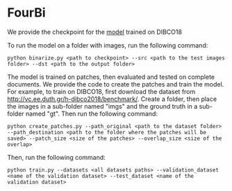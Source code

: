 # FourBi

We provide the checkpoint for the [model](https://drive.google.com/file/d/1T8d591FpB63fHsrOCjOUpvuuHxhuep_c/view?usp=share_link) trained on DIBCO18 
 
To run the model on a folder with images, run the following command:
```
python binarize.py <path to checkpoint> --src <path to the test images folder> --dst <path to the output folder>
```
The model is trained on patches, then evaluated and tested on complete documents. We provide the code to create the patches and train the model.
For example, to train on DIBCO18, first download the dataset from http://vc.ee.duth.gr/h-dibco2018/benchmark/. Create a folder, then place the images in a sub-folder named "imgs" and the ground truth in a sub-folder named "gt". Then run the following command:
```
python create_patches.py --path_original <path to the dataset folder> --path_destination <path to the folder where the patches will be saved> --patch_size <size of the patches> --overlap_size <size of the overlap>
```
Then, run the following command:
```
python train.py --datasets <all datasets paths> --validation_dataset <name of the validation dataset> --test_dataset <name of the validation dataset>
```
